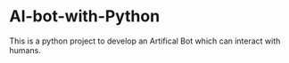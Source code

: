 # AI-bot-with-Python
 This is a python project to develop an Artifical Bot which can interact with humans.
